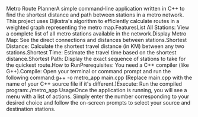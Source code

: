 Metro Route PlannerA simple command-line application written in C++ to find the shortest distance and path between stations in a metro network. This project uses Dijkstra's algorithm to efficiently calculate routes in a weighted graph representing the metro map.FeaturesList All Stations: View a complete list of all metro stations available in the network.Display Metro Map: See the direct connections and distances between stations.Shortest Distance: Calculate the shortest travel distance (in KM) between any two stations.Shortest Time: Estimate the travel time based on the shortest distance.Shortest Path: Display the exact sequence of stations to take for the quickest route.How to RunPrerequisites: You need a C++ compiler (like G++).Compile: Open your terminal or command prompt and run the following command:g++ -o metro_app main.cpp
(Replace main.cpp with the name of your C++ source file if it's different.)Execute: Run the compiled program:./metro_app
UsageOnce the application is running, you will see a menu with a list of actions. Simply enter the number corresponding to your desired choice and follow the on-screen prompts to select your source and destination stations.
